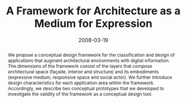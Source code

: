 ---
abstract: We propose a conceptual design framework for the  classification and design
  of applications that augment  architectural environments with digital information.
  The  dimensions of the framework consist of the layers that  compose architectural
  space (façade, interior and structure)  and its embodiments (expressive medium,
  responsive space  and social actor). We further introduce design  characteristics
  for each application area within the  framework. Accordingly, we describe two conceptual  prototypes
  that we developed to investigate the validity of  the framework as a conceptual
  design tool.
authors:
- Martin Tomitsch
- Thomas Grechenig
- Andrew Vande Moere
date: '2008-03-19'
featured: false
publication_types:
- '0'
publishDate: '2008-03-19'
title: A Framework for Architecture as a Medium for Expression
url_pdf: ''
---